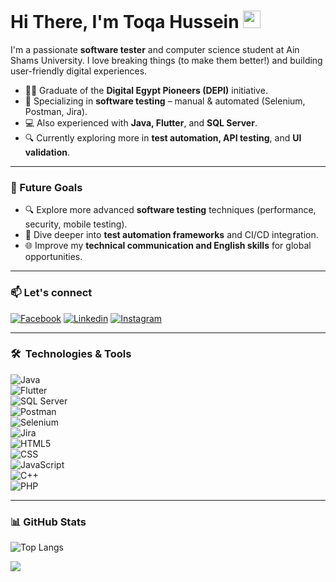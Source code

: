 <h1>
  Hi There, I'm Toqa Hussein
  <img src="https://media.giphy.com/media/hvRJCLFzcasrR4ia7z/giphy.gif" width="28">
</h1>

<p>
I'm a passionate <strong>software tester</strong> and computer science student at Ain Shams University. I love breaking things (to make them better!) and building user-friendly digital experiences.
</p>

- 👩‍🎓 Graduate of the <strong>Digital Egypt Pioneers (DEPI)</strong> initiative.  
- 🧪 Specializing in <strong>software testing</strong> – manual & automated (Selenium, Postman, Jira).  
- 💻 Also experienced with <strong>Java, Flutter</strong>, and <strong>SQL Server</strong>.  
- 🔍 Currently exploring more in <strong>test automation, API testing</strong>, and <strong>UI validation</strong>.  

---

### 🚀 Future Goals  
- 🔍 Explore more advanced <strong>software testing</strong> techniques (performance, security, mobile testing).  
- 🤖 Dive deeper into <strong>test automation frameworks</strong> and CI/CD integration.  
- 🌐 Improve my <strong>technical communication and English skills</strong> for global opportunities.

---

### 📫 Let's connect  
<p>  
<a href="https://www.facebook.com/toqa.hussen?locale=ar_AR"><img src="https://img.shields.io/badge/-Facebook-3b5998?style=flat&logo=facebook&logoColor=white" alt="Facebook"></a>  
<a href="https://www.linkedin.com/in/toqa-hussien2892/"><img src="https://img.shields.io/badge/-Linkedin-0072b1?style=flat&logo=linkedin&logoColor=white" alt="Linkedin"></a>  
<a href="https://www.instagram.com/toqa_hussein289/"><img src="https://img.shields.io/badge/-Instagram-d62976?style=flat&logo=instagram&logoColor=white" alt="Instagram"></a>  
</p>

---

### 🛠 &nbsp;Technologies & Tools  
![Java](https://img.shields.io/badge/-Java-000000?style=flat&logo=java)  
![Flutter](https://img.shields.io/badge/-Flutter-000000?style=flat&logo=flutter)  
![SQL Server](https://img.shields.io/badge/-SQL--Server-000000?style=flat&logo=microsoft-sql-server)  
![Postman](https://img.shields.io/badge/-Postman-000000?style=flat&logo=postman)  
![Selenium](https://img.shields.io/badge/-Selenium-000000?style=flat&logo=selenium)  
![Jira](https://img.shields.io/badge/-Jira-000000?style=flat&logo=jira)  
![HTML5](https://img.shields.io/badge/-HTML5-000000?style=flat&logo=html5)  
![CSS](https://img.shields.io/badge/-CSS-000000?style=flat&logo=css3)  
![JavaScript](https://img.shields.io/badge/-JavaScript-000000?style=flat&logo=javascript)  
![C++](https://img.shields.io/badge/-C++-000000?style=flat&logo=c%2b%2b)  
![PHP](https://img.shields.io/badge/-PHP-000000?style=flat&logo=php)  

---

### 📊 GitHub Stats  
![Top Langs](https://github-readme-stats.vercel.app/api/top-langs/?username=Toqa289&layout=compact)

<a href="https://komarev.com/ghpvc/?username=Toqa289&style=for-the-badge">
    <img src="https://komarev.com/ghpvc/?username=Toqa289&style=for-the-badge">
</a>
